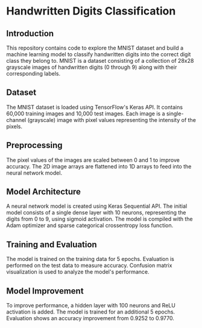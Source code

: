 # Handwritten Digits Classification

## Introduction
This repository contains code to explore the MNIST dataset and build a machine learning model to classify handwritten digits into the correct digit class they belong to. MNIST is a dataset consisting of a collection of 28x28 grayscale images of handwritten digits (0 through 9) along with their corresponding labels.

## Dataset
The MNIST dataset is loaded using TensorFlow's Keras API. It contains 60,000 training images and 10,000 test images. Each image is a single-channel (grayscale) image with pixel values representing the intensity of the pixels.

## Preprocessing
The pixel values of the images are scaled between 0 and 1 to improve accuracy. The 2D image arrays are flattened into 1D arrays to feed into the neural network model.

## Model Architecture
A neural network model is created using Keras Sequential API. The initial model consists of a single dense layer with 10 neurons, representing the digits from 0 to 9, using sigmoid activation. The model is compiled with the Adam optimizer and sparse categorical crossentropy loss function.

## Training and Evaluation
The model is trained on the training data for 5 epochs. Evaluation is performed on the test data to measure accuracy. Confusion matrix visualization is used to analyze the model's performance.

## Model Improvement
To improve performance, a hidden layer with 100 neurons and ReLU activation is added. The model is trained for an additional 5 epochs. Evaluation shows an accuracy improvement from 0.9252 to 0.9770.
